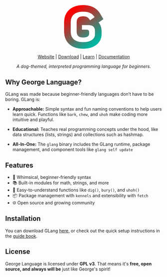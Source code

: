 <div align="center">
  <picture>
    <img
         src="assets/george_language_icon.svg"
         width="25%">
  </picture>

[Website](https://george-language.github.io/) | [Download](https://george-language.github.io/docs/install/) | [Learn](https://george-language.github.io/book/) | [Documentation](https://george-language.github.io/docs/)

_A dog-themed, interpreted programming language for beginners._
</div>

## Why George Language?

GLang was made because beginner-friendly languages don’t have to be boring. GLang is:

- **Approachable:** Simple syntax and fun naming conventions to help users learn quick. Functions like `bark`, `chew`, and `uhoh` make coding more intuitive and playful.

- **Educational:** Teaches real programming concepts under the hood, like data structures (lists, strings) and collections such as hashmap.

- **All-In-One:** The `glang` binary includes the GLang runtime, package management, and component tools like `glang self update`

## Features

- 🐶 Whimsical, beginner-friendly syntax
- 📚 Built-in modules for math, strings, and more
- 💬 Easy-to-understand functions like `dig()`, `bury()`, and `uhoh()`
- 📦 Package management with `kennels` and extensibility with `fetch`
- 🌐 Open source and growing community

## Installation

You can download GLang [here](https://george-language.github.io/docs/install/), or check out the quick setup instructions in the [guide book](https://george-language.github.io/book/).

## License

George Language is licensed under **GPL v3**. That means it's **free, open source, and always will be** just like George's spirit!
